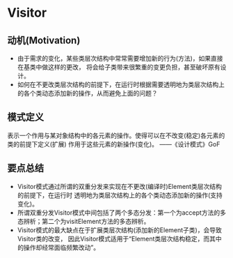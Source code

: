 # Visitor

## 动机(Motivation)
+ 由于需求的变化，某些类层次结构中常常需要增加新的行为(方法)，如果直接在基类中做这样的更改，
将会给子类带来很繁重的变更负担，甚至破坏原有设计。
+ 如何在不更改类层次结构的前提下，在运行时根据需要透明地为类层次结构上的各个类动态添加新的操作，从而避免上面的问题？

## 模式定义
表示一个作用与某对象结构中的各元素的操作。使得可以在不改变(稳定)各元素的类的前提下定义(扩展)
作用于这些元素的新操作(变化)。
——《设计模式》GoF

## 要点总结
+ Visitor模式通过所谓的双重分发来实现在不更改(编译时)Element类层次结构的前提下，在运行时
透明地为类层次结构上的各个类动态添加新的操作(支持变化)。
+ 所谓双重分发Visitor模式中间包括了两个多态分发：第一个为accept方法的多态辨析；第二个为visitElement方法的多态辨析。
+ Visitor模式的最大缺点在于扩展类层次结构(添加新的Element子类)，会导致Visitor类的改变，
因此Visitor模式适用于“Element类层次结构稳定，而其中的操作却经常面临频繁改动”。
